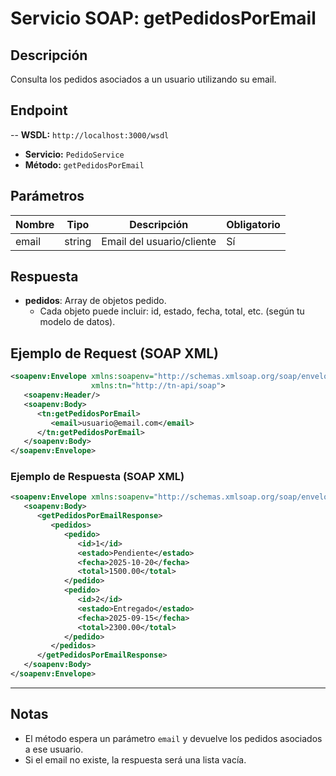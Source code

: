 # Servicio SOAP: getPedidosPorEmail

## Descripción
Consulta los pedidos asociados a un usuario utilizando su email.

## Endpoint
-- **WSDL:** `http://localhost:3000/wsdl`
- **Servicio:** `PedidoService`
- **Método:** `getPedidosPorEmail`

## Parámetros

| Nombre   | Tipo   | Descripción                | Obligatorio |
|----------|--------|----------------------------|-------------|
| email    | string | Email del usuario/cliente  | Sí          |

## Respuesta

- **pedidos**: Array de objetos pedido.
  - Cada objeto puede incluir: id, estado, fecha, total, etc. (según tu modelo de datos).

## Ejemplo de Request (SOAP XML)
```xml
<soapenv:Envelope xmlns:soapenv="http://schemas.xmlsoap.org/soap/envelope/"
                  xmlns:tn="http://tn-api/soap">
   <soapenv:Header/>
   <soapenv:Body>
      <tn:getPedidosPorEmail>
         <email>usuario@email.com</email>
      </tn:getPedidosPorEmail>
   </soapenv:Body>
</soapenv:Envelope>
```

### Ejemplo de Respuesta (SOAP XML)
```xml
<soapenv:Envelope xmlns:soapenv="http://schemas.xmlsoap.org/soap/envelope/">
   <soapenv:Body>
      <getPedidosPorEmailResponse>
         <pedidos>
            <pedido>
               <id>1</id>
               <estado>Pendiente</estado>
               <fecha>2025-10-20</fecha>
               <total>1500.00</total>
            </pedido>
            <pedido>
               <id>2</id>
               <estado>Entregado</estado>
               <fecha>2025-09-15</fecha>
               <total>2300.00</total>
            </pedido>
         </pedidos>
      </getPedidosPorEmailResponse>
   </soapenv:Body>
</soapenv:Envelope>
```

---

## Notas
- El método espera un parámetro `email` y devuelve los pedidos asociados a ese usuario.
- Si el email no existe, la respuesta será una lista vacía.
